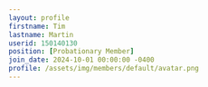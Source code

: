 ```yaml
---
layout: profile
firstname: Tim
lastname: Martin
userid: 150140130
position: [Probationary Member]
join_date: 2024-10-01 00:00:00 -0400
profile: /assets/img/members/default/avatar.png
---
```

